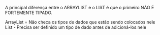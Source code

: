 A principal diferença entre o ARRAYLIST e o LIST é que o primeiro NÃO É FORTEMENTE TIPADO.

ArrayList = Não checa os tipos de dados que estão sendo colocados nele
List - Precisa ser definido um tipo de dado antes de adicioná-los nele